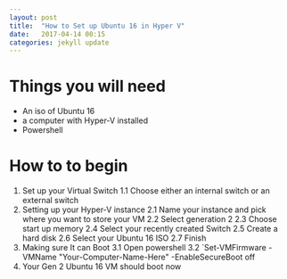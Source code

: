 ```yaml
---
layout: post
title:  "How to Set up Ubuntu 16 in Hyper V"
date:   2017-04-14 00:15
categories: jekyll update
---
```


# Things you will need
* An iso of Ubuntu 16
* a computer with Hyper-V installed
* Powershell

# How to to begin
1. Set up your Virtual Switch
    1.1 Choose either an internal switch or an external switch
2. Setting up your Hyper-V instance
    2.1 Name your instance and pick where you want to store your VM
    2.2 Select generation 2
    2.3 Choose start up memory
    2.4 Select your recently created Switch
    2.5 Create a hard disk
    2.6 Select your Ubuntu 16 ISO
    2.7 Finish
3. Making sure It can Boot
    3.1 Open powershell
    3.2 `Set-VMFirmware -VMName "Your-Computer-Name-Here" -EnableSecureBoot off
4. Your Gen 2 Ubuntu 16 VM should boot now